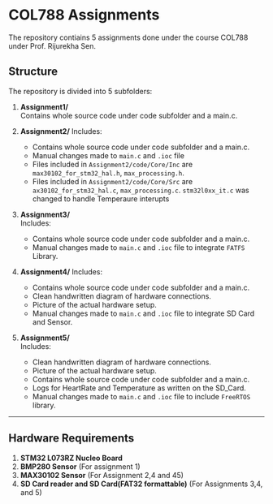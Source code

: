 # COL788 Assignments

The repository contiains 5 assignments done under the course COL788 under Prof. Rijurekha Sen.
## Structure  
The repository is divided into 5 subfolders:  

1. **Assignment1/**  
   Contains whole source code under code subfolder and a main.c. 

2. **Assignment2/**
   Includes: 
   - Contains whole source code under code subfolder and a main.c.
   - Manual changes made to `main.c` and `.ioc` file 
   - Files included in `Assignment2/code/Core/Inc` are `max30102_for_stm32_hal.h`, `max_processing.h`.
   - Files included in `Assignment2/code/Core/Src` are `ax30102_for_stm32_hal.c`, `max_processing.c`. `stm32l0xx_it.c` was changed to handle Temperaure interupts

4. **Assignment3/**  
   Includes: 
   - Contains whole source code under code subfolder and a main.c.
   - Manual changes made to `main.c` and `.ioc` file to integrate `FATFS` Library.
   
5. **Assignment4/**
   Includes:
   - Contains whole source code under code subfolder and a main.c.
   - Clean handwritten diagram of hardware connections.  
   - Picture of the actual hardware setup.
   - Manual changes made to `main.c` and `.ioc` file  to integrate SD Card and Sensor.

7. **Assignment5/**  
   Includes:  
   - Clean handwritten diagram of hardware connections.  
   - Picture of the actual hardware setup.
   - Contains whole source code under code subfolder and a main.c.
   - Logs for HeartRate and Temperature as written on the SD_Card.
   - Manual changes made to `main.c` and `.ioc` file to include `FreeRTOS` library.
---

## Hardware Requirements  
1. **STM32 L073RZ Nucleo Board**  
2. **BMP280 Sensor** (For assignment 1)
3. **MAX30102 Sensor** (For Assignment 2,4 and 45)
4. **SD Card reader and SD Card(FAT32 formattable)** (For Assignments 3,4, and 5)
